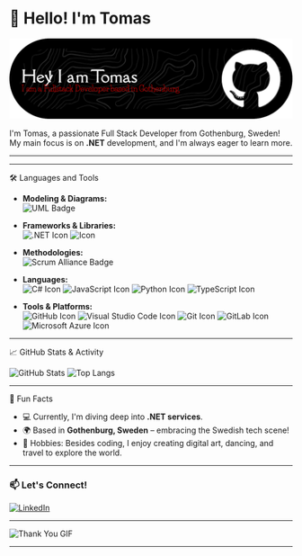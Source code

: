 # 👋 Hello! I'm Tomas

![Header Image](https://github.com/TomasSteifo/TomasSteifo/blob/main/github-header-image.png)

I'm Tomas, a passionate Full Stack Developer from Gothenburg, Sweden! My main focus is on **.NET** development, and I'm always eager to learn more.

--- 


---
 🛠️ Languages and Tools
 
- **Modeling & Diagrams:**  
![UML Badge](https://img.shields.io/badge/UML-FABD14.svg?style=for-the-badge&logo=UML&logoColor=black)


  
- **Frameworks & Libraries:**  
  <img src="https://user-images.githubusercontent.com/25181517/121405754-b4f48f80-c95d-11eb-8893-fc325bde617f.png" alt=".NET Icon" width="48"/>
  <img src="https://user-images.githubusercontent.com/25181517/183897015-94a058a6-b86e-4e42-a37f-bf92061753e5.png" alt="Icon" width="48"/>

- **Methodologies:**  
  ![Scrum Alliance Badge](https://img.shields.io/badge/Scrum%20Alliance-009FDA.svg?style=for-the-badge&logo=Scrum-Alliance&logoColor=white)

- **Languages:**  
   <img src="https://user-images.githubusercontent.com/25181517/121405384-444d7300-c95d-11eb-959f-913020d3bf90.png" alt="C# Icon" width="48"/>
   <img src="https://user-images.githubusercontent.com/25181517/117447155-6a868a00-af3d-11eb-9cfe-245df15c9f3f.png" alt="JavaScript Icon" width="48"/>
   <img src="https://user-images.githubusercontent.com/25181517/183423507-c056a6f9-1ba8-4312-a350-19bcbc5a8697.png" alt="Python Icon" width="48"/>
   <img src="https://user-images.githubusercontent.com/25181517/183890598-19a0ac2d-e88a-4005-a8df-1ee36782fde1.png" alt="TypeScript Icon" width="48"/>

- **Tools & Platforms:**  
  <img src="https://user-images.githubusercontent.com/25181517/192108374-8da61ba1-99ec-41d7-80b8-fb2f7c0a4948.png" alt="GitHub Icon" width="48"/>
  <img src="https://user-images.githubusercontent.com/25181517/192108891-d86b6220-e232-423a-bf5f-90903e6887c3.png" alt="Visual Studio Code Icon" width="48"/>
  <img src="https://user-images.githubusercontent.com/25181517/192108372-f71d70ac-7ae6-4c0d-8395-51d8870c2ef0.png" alt="Git Icon" width="48"/>
  <img src="https://user-images.githubusercontent.com/25181517/192108376-c675d39b-90f6-4073-bde6-5a9291644657.png" alt="GitLab Icon" width="48"/>
  <img src="https://user-images.githubusercontent.com/25181517/183911544-95ad6ba7-09bf-4040-ac44-0adafedb9616.png" alt="Microsoft Azure Icon" width="48"/>

---

📈 GitHub Stats & Activity

![GitHub Stats](https://github-readme-stats.vercel.app/api?username=TomasSteifo&show_icons=true&theme=radical)
![Top Langs](https://github-readme-stats.vercel.app/api/top-langs/?username=TomasSteifo&layout=compact&theme=radical)


---

🎉 Fun Facts

- 💻 Currently, I'm diving deep into **.NET services**.
- 🌍 Based in **Gothenburg, Sweden** – embracing the Swedish tech scene!
- 🎨 Hobbies: Besides coding, I enjoy creating digital art, dancing, and travel to explore the world.

---

### 📫 Let's Connect!

[![LinkedIn](https://img.icons8.com/color/48/000000/linkedin.png)](https://www.linkedin.com/in/tomassteifo/)


---

![Thank You GIF](https://media.giphy.com/media/dzaUX7CAG0Ihi/giphy.gif) <!-- Replace with any other animated GIF you like -->

---
